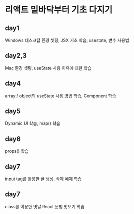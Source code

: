 # 리액트 밑바닥부터 기초 다지기

## day1
Windows 데스크탑 환경 셋팅, JSX 기초 학습, usestate, 변수 사용법

## day2,3
Mac 환경 셋팅, useState 사용 이유에 대한 학습

## day4
array / object의 useState 사용 방법 학습,
Component 학습

## day5
Dynamic UI 학습, map() 학습

## day6
props() 학습

## day7
input tag를 활용한 글 생성, 삭제 예제 학습

## day7
class를 이용한 옛날 React 문법 맛보기 학습

